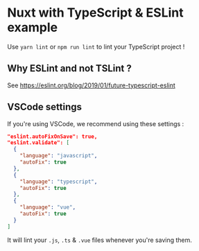 # Nuxt with TypeScript & ESLint example

Use `yarn lint` or `npm run lint` to lint your TypeScript project !

## Why ESLint and not TSLint ?

See https://eslint.org/blog/2019/01/future-typescript-eslint

## 

## VSCode settings

If you're using VSCode, we recommend using these settings :

```json
"eslint.autoFixOnSave": true,
"eslint.validate": [
  {
    "language": "javascript",
    "autoFix": true
  },
  {
    "language": "typescript",
    "autoFix": true
  },
  {
    "language": "vue",
    "autoFix": true
  }
]
```

It will lint your `.js`, `.ts` & `.vue` files whenever you're saving them.
